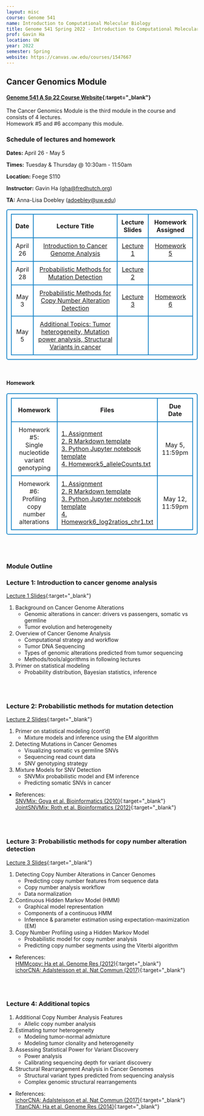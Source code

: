 ```yaml
---
layout: misc
course: Genome 541
name: Introduction to Computational Molecular Biology
title: Genome 541 Spring 2022 - Introduction to Computational Molecular Biology
prof: Gavin Ha
location: UW
year: 2022
semester: Spring
website: https://canvas.uw.edu/courses/1547667
---
```


## Cancer Genomics Module

#### [Genome 541 A Sp 22 Course Website](https://canvas.uw.edu/courses/1547667){:target="_blank"}

The Cancer Genomics Module is the third module in the course and consists of 4 lectures. <br>
Homework #5 and #6 accompany this module.


### Schedule of lectures and homework
**Dates:** April 26 - May 5

**Times:** Tuesday & Thursday @ 10:30am - 11:50am

**Location:** Foege S110

**Instructor:** Gavin Ha (gha@fredhutch.org)

**TA:** Anna-Lisa Doebley (adoebley@uw.edu)

<style>
      table, td, th { 
      padding: 10px; 
      border: 2px solid #1c87c9;
      border-radius: 5px;
      background-color: #ffffff;
      text-align: center;
      }
    </style>
<table>
	<tr>
		<th width="10%">Date</th>
		<th width="50%" style="text-align:center">Lecture Title</th>
		<th width="15" style="text-align:center">Lecture Slides</th>
		<th width="25%">Homework Assigned</th>
	</tr>
	<tr>
		<td>April 26</td>
		<td><a href="#lecture-1-introduction-to-cancer-genome-analysis">Introduction to Cancer Genome Analysis</a></td>
		<td><a href="./2022/GS541_CancerGenomics_Lecture1_classVersion.pdf" target="_blank">Lecture 1</a></td>
		<td><a href="#homework">Homework 5</a></td>
	</tr>
	<tr>
		<td>April 28</td>
		<td><a href="#lecture-2-probabilistic-methods-for-mutation-detection">Probabilistic Methods for Mutation Detection</a></td>
		<td><a href="./2022/GS541_CancerGenomics_Lecture2.pdf" target="_blank">Lecture 2</a></td>
		<td></td>
	</tr>
	<tr>
		<td>May 3</td>
		<td><a href="#lecture-3-probabilistic-methods-for-copy-number-alteration-detection">Probabilistic Methods for Copy Number Alteration Detection</a></td>
		<td><a href="./2022/GS541_CancerGenomics_Lecture3_classVersion.pdf" target="_blank">Lecture 3</a></td>
		<td><a href="#homework">Homework 6</a></td>
	</tr>
	<tr>
		<td>May 5</td>
		<td><a href="#lecture-4-additional-topics">Additional Topics: Tumor heterogeneity, Mutation power analysis, Structural Variants in cancer</a></td>
		<td><!-- a href="./2022/GS541_CancerGenomics_Lecture4.pdf" target="_blank">Lecture 4</a --></td>
		<td></td>
	</tr>
</table>

<br>

#### Homework
<table>
	<tr>
		<th width="30%">Homework</th>
		<th width="50%">Files</th>
		<th width="20%">Due Date</th>
	</tr>
	<tr>
		<td>Homework #5:<br>Single nucleotide variant genotyping</td>
		<td style="text-align:left"><a href="./2022/Homework5/Homework5_SNVGenotyping_Assignment.pdf" target="_blank">1. Assignment</a><br>
			<a href="https://github.com/GavinHaLab/GavinHaLab.github.io/blob/master/teaching/GS541/2022/Homework5/Homework5_SNVGenotyping_R-template.Rmd" target="_blank">2. R Markdown template</a><br>
			<a href="./2022/Homework5/Homework5_SNVGenotyping_python-template.ipynb" target="_blank">3. Python Jupyter notebook template</a><br>
			<a href="./2022/Homework5/Homework5_alleleCounts.txt" target="_blank">4. Homework5_alleleCounts.txt</a></td>
		<td>May 5, 11:59pm</td>
	</tr>
	<tr>
		<td>Homework #6:<br>Profiling copy number alterations</td>
		<td style="text-align:left">
			<a href="./2022/Homework6/Homework6_HMM_CNA_Assignment.pdf" target="_blank">1. Assignment</a><br>
			<a href="https://github.com/GavinHaLab/GavinHaLab.github.io/blob/master/teaching/GS541/2022/Homework6/Homework6_HMM_CNA_template.Rmd" target="_blank">2. R Markdown template</a><br>
			<a href="./2022/Homework6/Homework6_HMM_CNA_python-template.ipynb" target="_blank">3. Python Jupyter notebook template</a><br>
			<a href="./2022/Homework6/Homework6_log2ratios_chr1.txt" target="_blank">4. Homework6_log2ratios_chr1.txt</a>
		</td>
		<td>May 12, 11:59pm</td>
	</tr>
</table>

<br><br>

### Module Outline

### Lecture 1: Introduction to cancer genome analysis
[Lecture 1 Slides](./2022/GS541_CancerGenomics_Lecture1_classVersion.pdf){:target="_blank"}

1. Background on Cancer Genome Alterations
	- Genomic alterations in cancer: drivers vs passengers, somatic vs germline
	- Tumor evolution and heterogeneity
2. Overview of Cancer Genome Analysis
	- Computational strategy and workflow
	- Tumor DNA Sequencing 
	- Types of genomic alterations predicted from tumor sequencing
	- Methods/tools/algorithms in following lectures
3. Primer on statistical modeling  
	- Probability distribution, Bayesian statistics, inference


<br><br>
### Lecture 2: Probabilistic methods for mutation detection
[Lecture 2 Slides](./2022/GS541_CancerGenomics_Lecture2.pdf){:target="_blank"}

1. Primer on statistical modeling (cont’d)
	- Mixture models and inference using the EM algorithm
2. Detecting Mutations in Cancer Genomes
	- Visualizing somatic vs germline SNVs
	- Sequencing read count data
	- SNV genotyping strategy
3. Mixture Models for SNV Detection
	- SNVMix probabilistic model and EM inference
	- Predicting somatic SNVs in cancer

- References: <br>
[SNVMix: Goya et al. Bioinformatics (2010)](./2022/Papers/Goya2010_SNVMix.pdf){:target="_blank"} <br>
[JointSNVMix: Roth et al. Bioinformatics (2012)](./2022/Papers/Roth2012_JointSNVMix.pdf){:target="_blank"}

<br><br>
### Lecture 3: Probabilistic methods for copy number alteration detection
[Lecture 3 Slides](./2022/GS541_CancerGenomics_Lecture3_classVersion.pdf){:target="_blank"}


1. Detecting Copy Number Alterations in Cancer Genomes
	- Predicting copy number features from sequence data 
	- Copy number analysis workflow
	- Data normalization 
2. Continuous Hidden Markov Model (HMM)
	- Graphical model representation
	- Components of a continuous HMM
	- Inference & parameter estimation using expectation-maximization (EM)
3. Copy Number Profiling using a Hidden Markov Model
	- Probabilistic model for copy number analysis
	- Predicting copy number segments using the Viterbi algorithm

- References: <br>
[HMMcopy: Ha et al. Genome Res (2012)](./2022/Papers/Ha2012_HMMcopy.pdf){:target="_blank"} <br>
[ichorCNA: Adalsteisson et al. Nat Commun (2017)](./2022/Papers/Adalsteinsson2017_ichorCNA.pdf){:target="_blank"}

<br><br>
### Lecture 4: Additional topics
<!-- [Lecture 4 Slides](./2022/GS541_CancerGenomics_Lecture3.pdf){:target="_blank"} -->

1. Additional Copy Number Analysis Features 
	- Allelic copy number analysis
2. Estimating tumor heterogeneity
	- Modeling tumor-normal admixture
	- Modeling tumor clonality and heterogeneity
3. Assessing Statistical Power for Variant Discovery
	- Power analysis 
	- Calibrating sequencing depth for variant discovery
4. Structural Rearrangement Analysis in Cancer Genomes 
	- Structural variant types predicted from sequencing analysis
	- Complex genomic structural rearrangements

- References: <br>
[ichorCNA: Adalsteisson et al. Nat Commun (2017)](./2022/Papers/Adalsteinsson2017_ichorCNA.pdf){:target="_blank"} <br>
[TitanCNA: Ha et al. Genome Res (2014)](./2022/Papers/Ha2014_TITAN.pdf){:target="_blank"}




